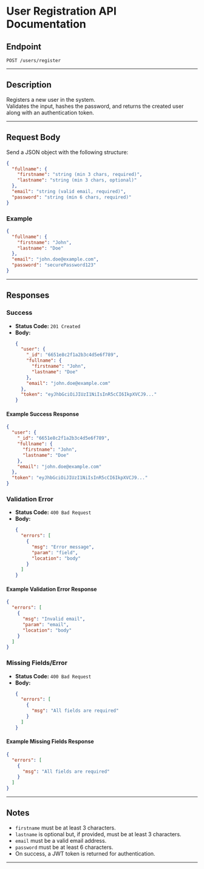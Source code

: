 # User Registration API Documentation

## Endpoint

`POST /users/register`

---

## Description

Registers a new user in the system.  
Validates the input, hashes the password, and returns the created user along with an authentication token.

---

## Request Body

Send a JSON object with the following structure:

```json
{
  "fullname": {
    "firstname": "string (min 3 chars, required)",
    "lastname": "string (min 3 chars, optional)"
  },
  "email": "string (valid email, required)",
  "password": "string (min 6 chars, required)"
}
```

### Example

```json
{
  "fullname": {
    "firstname": "John",
    "lastname": "Doe"
  },
  "email": "john.doe@example.com",
  "password": "securePassword123"
}
```

---

## Responses

### Success

- **Status Code:** `201 Created`
- **Body:**
    ```json
    {
      "user": {
        "_id": "6651e8c2f1a2b3c4d5e6f789",
        "fullname": {
          "firstname": "John",
          "lastname": "Doe"
        },
        "email": "john.doe@example.com"
      },
      "token": "eyJhbGciOiJIUzI1NiIsInR5cCI6IkpXVCJ9..."
    }
    ```

#### Example Success Response

```json
{
  "user": {
    "_id": "6651e8c2f1a2b3c4d5e6f789",
    "fullname": {
      "firstname": "John",
      "lastname": "Doe"
    },
    "email": "john.doe@example.com"
  },
  "token": "eyJhbGciOiJIUzI1NiIsInR5cCI6IkpXVCJ9..."
}
```

### Validation Error

- **Status Code:** `400 Bad Request`
- **Body:**
    ```json
    {
      "errors": [
        {
          "msg": "Error message",
          "param": "field",
          "location": "body"
        }
      ]
    }
    ```

#### Example Validation Error Response

```json
{
  "errors": [
    {
      "msg": "Invalid email",
      "param": "email",
      "location": "body"
    }
  ]
}
```

### Missing Fields/Error

- **Status Code:** `400 Bad Request`
- **Body:**
    ```json
    {
      "errors": [
        {
          "msg": "All fields are required"
        }
      ]
    }
    ```

#### Example Missing Fields Response

```json
{
  "errors": [
    {
      "msg": "All fields are required"
    }
  ]
}
```

---

## Notes

- `firstname` must be at least 3 characters.
- `lastname` is optional but, if provided, must be at least 3 characters.
- `email` must be a valid email address.
- `password` must be at least 6 characters.
- On success, a JWT token is returned for authentication.

---